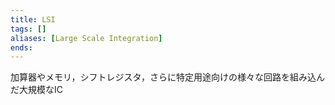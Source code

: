 ```yaml
---
title: LSI
tags: []
aliases: [Large Scale Integration]
ends: 
---
```

加算器やメモリ，シフトレジスタ，さらに特定用途向けの様々な回路を組み込んだ大規模なIC